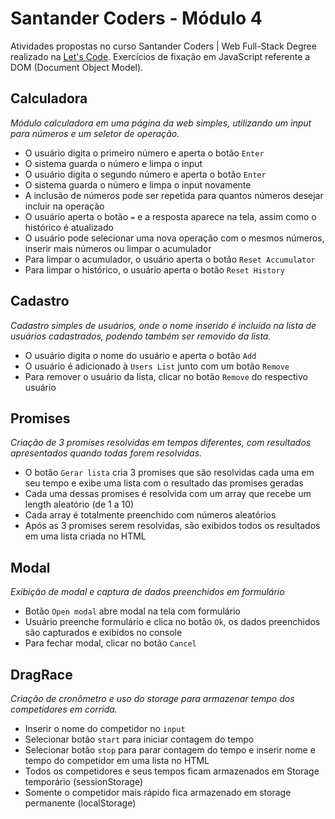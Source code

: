 # Santander Coders - Módulo 4

Atividades propostas no curso Santander Coders | Web Full-Stack Degree realizado na [Let's Code](https://www.letscode.com.br/). Exercícios de fixação em JavaScript referente a DOM (Document Object Model).

## Calculadora

_Módulo calculadora em uma página da web simples, utilizando um input para números e um seletor de operação._

* O usuário digita o primeiro número e aperta o botão `Enter`
* O sistema guarda o número e limpa o input
* O usuário digita o segundo número e aperta o botão `Enter`
* O sistema guarda o número e limpa o input novamente
* A inclusão de números pode ser repetida para quantos números desejar incluir na operação
* O usuário aperta o botão `=` e a resposta aparece na tela, assim como o histórico é atualizado
* O usuário pode selecionar uma nova operação com o mesmos números, inserir mais números ou limpar o acumulador
* Para limpar o acumulador, o usuário aperta o botão `Reset Accumulator`
* Para limpar o histórico, o usuário aperta o botão `Reset History`

## Cadastro

_Cadastro simples de usuários, onde o nome inserido é incluído na lista de usuários cadastrados, podendo também ser removido da lista._

* O usuário digita o nome do usuário e aperta o botão `Add`
* O usuário é adicionado à `Users List` junto com um botão `Remove`
* Para remover o usuário da lista, clicar no botão `Remove` do respectivo usuário

## Promises

_Criação de 3 promises resolvidas em tempos diferentes, com resultados apresentados quando todas forem resolvidas._

* O botão `Gerar lista` cria 3 promises que são resolvidas cada uma em seu tempo e exibe uma lista com o resultado das promises geradas
* Cada uma dessas promises é resolvida com um array que recebe um length aleatório (de 1 a 10)
* Cada array é totalmente preenchido com números aleatórios
* Após as 3 promises serem resolvidas, são exibidos todos os resultados em uma lista criada no HTML

## Modal

_Exibição de modal e captura de dados preenchidos em formulário_

* Botão `Open modal` abre modal na tela com formulário
* Usuário preenche formulário e clica no botão `Ok`, os dados preenchidos são capturados e exibidos no console
* Para fechar modal, clicar no botão `Cancel`

## DragRace

_Criação de cronômetro e uso do storage para armazenar tempo dos competidores em corrida._

* Inserir o nome do competidor no `input`
* Selecionar botão `start` para iniciar contagem do tempo
* Selecionar botão `stop` para parar contagem do tempo e inserir nome e tempo do competidor em uma lista no HTML
* Todos os competidores e seus tempos ficam armazenados em Storage temporário (sessionStorage)
* Somente o competidor mais rápido fica armazenado em storage permanente (localStorage)